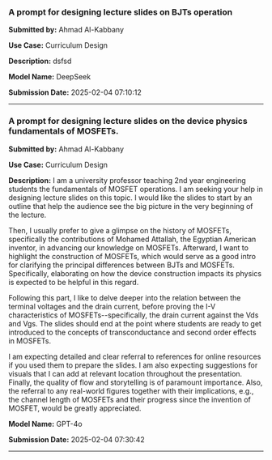 

### A prompt for designing lecture slides on BJTs operation

**Submitted by:** Ahmad Al-Kabbany

**Use Case:** Curriculum Design

**Description:**
dsfsd

**Model Name:**
DeepSeek

**Submission Date:** 2025-02-04 07:10:12

---

### A prompt for designing lecture slides on the device physics fundamentals of MOSFETs.

**Submitted by:** Ahmad Al-Kabbany

**Use Case:** Curriculum Design

**Description:**
I am a university professor teaching 2nd year engineering students the fundamentals of MOSFET operations. I am seeking your help in designing lecture slides on this topic. 
I would like the slides to start by an outline that help the audience see the big picture in the very beginning of the lecture.

Then, I usually prefer to give a glimpse on the history of MOSFETs, specifically the contributions of Mohamed Attallah, the Egyptian American inventor, in advancing our knowledge on MOSFETs. 
Afterward, I want to highlight the construction of MOSFETs, which would serve as a good intro for clarifying the principal differences between BJTs and MOSFETs. Specifically, elaborating on how the device construction impacts its physics is expected to be helpful in this regard.

Following this part, I like to delve deeper into the relation between the terminal voltages and the drain current, before proving the I-V characteristics of MOSFETs--specifically, the drain current against the Vds and Vgs.
The slides should end at the point where students are ready to get introduced to the concepts of transconductance and second order effects in MOSFETs.

I am expecting detailed and clear referral to references for online resources if you used them to prepare the slides. I am also expecting suggestions for visuals that I can add at relevant location throughout the presentation. Finally, the quality of flow and storytelling is of paramount importance. Also, the referral to any real-world figures together with their implications, e.g., the channel length of MOSFETs and their progress since the invention of MOSFET, would be greatly appreciated.

**Model Name:**
GPT-4o

**Submission Date:** 2025-02-04 07:30:42

---
